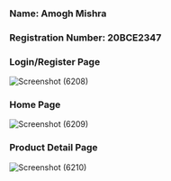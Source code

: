 ### Name: Amogh Mishra
### Registration Number: 20BCE2347

### Login/Register Page
![Screenshot (6208)](https://github.com/Amogh-Mishra/ShopKart/assets/88359271/1cecabf6-f091-4579-8112-b2db05ae0dda)

### Home Page
![Screenshot (6209)](https://github.com/Amogh-Mishra/ShopKart/assets/88359271/b5b4abcb-742b-437b-85c8-34357ccf0a5c)

### Product Detail Page
![Screenshot (6210)](https://github.com/Amogh-Mishra/ShopKart/assets/88359271/11783a82-70fe-4b46-a695-007e86b79238)
